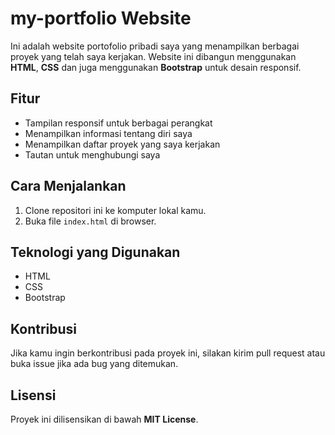# my-portfolio Website
Ini adalah website portofolio pribadi saya yang menampilkan berbagai proyek yang telah saya kerjakan. Website ini dibangun menggunakan **HTML**, **CSS** dan juga menggunakan **Bootstrap** untuk desain responsif.

## Fitur
- Tampilan responsif untuk berbagai perangkat
- Menampilkan informasi tentang diri saya
- Menampilkan daftar proyek yang saya kerjakan
- Tautan untuk menghubungi saya

## Cara Menjalankan
1. Clone repositori ini ke komputer lokal kamu.
2. Buka file `index.html` di browser.

## Teknologi yang Digunakan
- HTML
- CSS
- Bootstrap

## Kontribusi
Jika kamu ingin berkontribusi pada proyek ini, silakan kirim pull request atau buka issue jika ada bug yang ditemukan.

## Lisensi
Proyek ini dilisensikan di bawah **MIT License**.
